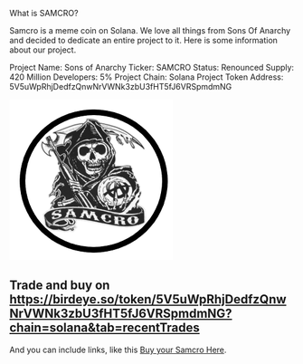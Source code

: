What is SAMCRO?

Samcro is a meme coin on Solana. We love all things from Sons Of Anarchy and decided to dedicate an entire project to it.
Here is some information about our project.

Project Name: Sons of Anarchy
Ticker: SAMCRO
Status: Renounced
Supply: 420 Million
Developers: 5%
Project Chain: Solana
Project Token Address: 5V5uWpRhjDedfzQnwNrVWNk3zbU3fHT5fJ6VRSpmdmNG

![Image of fast.ai logo](images/logo.png)

## Trade and buy on https://birdeye.so/token/5V5uWpRhjDedfzQnwNrVWNk3zbU3fHT5fJ6VRSpmdmNG?chain=solana&tab=recentTrades

And you can include links, like this [Buy your Samcro Here]([https://www.fast.ai](https://birdeye.so/token/5V5uWpRhjDedfzQnwNrVWNk3zbU3fHT5fJ6VRSpmdmNG?chain=solana&tab=recentTrades)https://birdeye.so/token/5V5uWpRhjDedfzQnwNrVWNk3zbU3fHT5fJ6VRSpmdmNG?chain=solana&tab=recentTrades).
